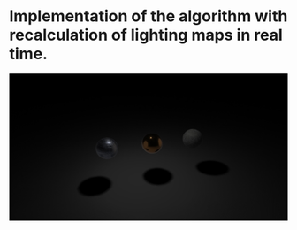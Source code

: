 # Implementation of the algorithm with recalculation of lighting maps in real time.

![](preview.jpg)
